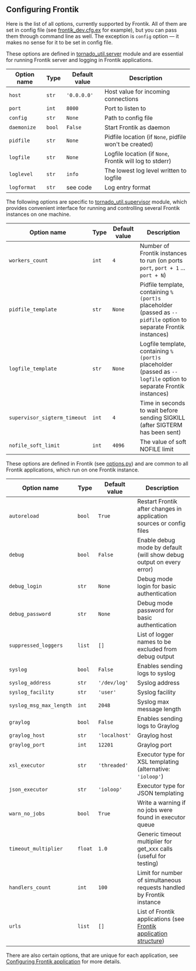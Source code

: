 ## Configuring Frontik

Here is the list of all options, currently supported by Frontik.
All of them are set in config file (see [frontik_dev.cfg.ex](/frontik_dev.cfg.ex) for example),
but you can pass them through command line as well. The exception is `config` option — it makes no sense for it to be set in config file.

These options are defined in [tornado_util.server](https://github.com/hhru/tornado-util/blob/master/tornado_util/server.py) module
and are essential for running Frontik server and logging in Frontik applications.

| Option name        | Type   | Default value   | Description                                              |
| ------------------ | ------ | --------------- | -------------------------------------------------------- |
| `host`             | `str`  | `'0.0.0.0'`     | Host value for incoming connections                      |
| `port`             | `int`  | `8000`          | Port to listen to                                        |
| `config`           | `str`  | `None`          | Path to config file                                      |
| `daemonize`        | `bool` | `False`         | Start Frontik as daemon                                  |
| `pidfile`          | `str`  | `None`          | Pidfile location (if `None`, pidfile won't be created)   |
| `logfile`          | `str`  | `None`          | Logfile location (if `None`, Frontik will log to stderr) |
| `loglevel`         | `str`  | `info`          | The lowest log level written to logfile                  |
| `logformat`        | `str`  | see code        | Log entry format                                         |

The following options are specific to [tornado_util.supervisor](https://github.com/hhru/tornado-util/blob/master/tornado_util/supervisor.py)
module, which provides convenient interface for running and controlling several Frontik instances on one machine.

| Option name                  | Type   | Default value   | Description                                              |
| ---------------------------- | ------ | --------------- | -------------------------------------------------------- |
| `workers_count`              | `int`  | `4`             | Number of Frontik instances to run (on ports `port`, `port + 1` ... `port + N`) |
| `pidfile_template`           | `str`  | `None`          | Pidfile template, containing `%(port)s` placeholder (passed as `--pidfile` option to separate Frontik instances) |
| `logfile_template`           | `str`  | `None`          | Logfile template, containing `%(port)s` placeholder (passed as `--logfile` option to separate Frontik instances) |
| `supervisor_sigterm_timeout` | `int`  | `4`             | Time in seconds to wait before sending SIGKILL (after SIGTERM has been sent) |
| `nofile_soft_limit`          | `int`  | `4096`          | The value of soft NOFILE limit                           |

These options are defined in Frontik (see [options.py](/frontik/options.py)) and are common to all Frontik applications,
which run on one Frontik instance.

| Option name          | Type    | Default value | Description                                                           |
| -------------------- | ------- | ------------  | --------------------------------------------------------------------- |
| `autoreload`         | `bool`  | `True`        | Restart Frontik after changes in application sources or config files  |
| `debug`              | `bool`  | `False`       | Enable debug mode by default (will show debug output on every error)  |
| `debug_login`        | `str`   | `None`        | Debug mode login for basic authentication                             |
| `debug_password`     | `str`   | `None`        | Debug mode password for basic authentication                          |
| `suppressed_loggers` | `list`  | `[]`          | List of logger names to be excluded from debug output                 |
| `syslog`             | `bool`  | `False`       | Enables sending logs to syslog                                        |
| `syslog_address`     | `str`   | `'/dev/log'`  | Syslog address                                                        |
| `syslog_facility`    | `str`   | `'user'`      | Syslog facility                                                       |
| `syslog_msg_max_length` | `int` | `2048`       | Syslog max message length                                             |
| `graylog`            | `bool`  | `False`       | Enables sending logs to Graylog                                       |
| `graylog_host`       | `str`   | `'localhost'` | Graylog host                                                          |
| `graylog_port`       | `int`   | `12201`       | Graylog port                                                          |
| `xsl_executor`       | `str`   | `'threaded'`  | Executor type for XSL templating (alternative: `'ioloop'`)            |
| `json_executor`      | `str`   | `'ioloop'`    | Executor type for JSON templating                                     |
| `warn_no_jobs`       | `bool`  | `True`        | Write a warning if no jobs were found in executor queue               |
| `timeout_multiplier` | `float` | `1.0`         | Generic timeout multiplier for get_xxx calls (useful for testing)     |
| `handlers_count`     | `int`   | `100`         | Limit for number of simultaneous requests handled by Frontik instance |
| `urls`               | `list`  | `[]`          | List of Frontik applications (see [Frontik application structure](/docs/frontik-app.md)) |

There are also certain options, that are unique for each application, see
[Configuring Frontik application](/docs/config-app.md) for more details.
